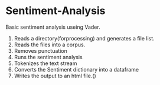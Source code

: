 # Sentiment-Analysis

Basic sentiment analysis useing Vader.

1) Reads a directory(forprocessing) and generates a file list.
2) Reads the files into a corpus.
3) Removes punctuation
4) Runs the sentiment analysis 
5) Tokenizes the text stream
6) Converts the Sentiment dictionary into a dataframe
7) Writes the output to an html file.()
